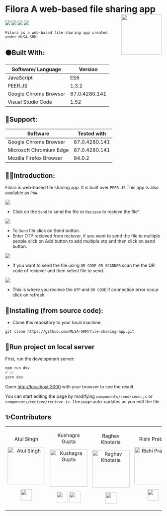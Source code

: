 # Filora A web-based file sharing app <img src=https://github.com/RishiPratap/file-sharing-app/blob/main/public/android-chrome-192x192.png width=130 align='right'>
![](https://img.shields.io/github/forks/MLSA-SRM/file-sharing-app?color=green&style=for-the-badge)
![](https://img.shields.io/github/stars/MLSA-SRM/file-sharing-app?color=blueviolet&style=for-the-badge)
![](https://img.shields.io/github/license/MLSA-SRM/file-sharing-app?color=blue&style=for-the-badge)
![](https://img.shields.io/badge/version-1.0-pink.svg?style=for-the-badge)

`Filora is a web-based file sharing app created under MLSA-SRM.` 
## 🟠Built With:
| Software/ Language | Version |
|----------|---------|
| JavaScript | ES6 |
| PEER.JS | 1.3.2 |
| Google Chrome Browser | 87.0.4280.141 |
| Visual Studio Code | 1.52 |
## 🔴Support:
| Software | Tested with |
|----------|-------------|
| Google Chrome Browser | 87.0.4280.141 |
| Microsoft Chromium Edge | 87.0.4280.141 |
| Mozilla Firefox Browser | 84.0.2 |

## 🔶🔶Introduction:
Filora is web-based file sharing app. It is built over `PEER.JS`.This app is also available as `PWA`.

![](https://github.com/RishiPratap/file-sharing-app/blob/main/public/capture%20(1).jpeg)

* Click on the `Send` to send the file or `Recieve` to recieve the file".

![](https://github.com/RishiPratap/file-sharing-app/blob/main/public/capture%20(2).jpeg)

* To `Send` file click on Send button.
* Enter OTP recieved from reciever, if you want to send the file to multiple people click on Add button to add multiple otp and then click on send button.

![](https://github.com/RishiPratap/file-sharing-app/blob/main/public/capture%20(3).jpeg)

* If you want to send the file using `QR CODE OR SCANNER` scan the the QR code of reciever and then select file to send.

![](https://github.com/RishiPratap/file-sharing-app/blob/main/public/capture%20(4).jpeg)

* This is where you recieve the `OTP` and `OR CODE` if connection error occur click on refresh. 
## 🌈Installing (from source code):

* Clone this repository to your local machine.
```
git clone https://github.com/MLSA-SRM/file-sharing-app.git
```
## 📢Run project on local server

First, run the development server:

```bash
npm run dev
# or
yarn dev
```
Open [http://localhost:3000](http://localhost:3000) with your browser to see the result.

You can start editing the page by modifying `components/send/send.js` or `components/recieve/recieve.js`. The page auto-updates as you edit the file.


 ## ✨Contributors

<table>
<tr align="center">




<td>

Atul Singh

<p align="center">
<img src = "https://avatars.githubusercontent.com/u/64461846?v=4"  height="120" alt="Atul Singh">
</p>
<p align="center">
<a href = "https://github.com/SirAtul1204"><img src = "http://www.iconninja.com/files/241/825/211/round-collaboration-social-github-code-circle-network-icon.svg" width="36" height = "36"/></a>
</p>
</td>

<td>

Kushagra Gupta

<p align="center">
<img src = "https://avatars.githubusercontent.com/u/60519359?v=4"  height="120" alt="Kushagra Gupta">
</p>
<p align="center">
<a href = "https://github.com/KG-1510"><img src = "http://www.iconninja.com/files/241/825/211/round-collaboration-social-github-code-circle-network-icon.svg" width="36" height = "36"/></a>
<a href = "https://www.linkedin.com/in/kg1510/">
<img src = "http://www.iconninja.com/files/863/607/751/network-linkedin-social-connection-circular-circle-media-icon.svg" width="36" height="36"/>
</a>
</p>
</td>
  
  <td>

Raghav Khotaria

<p align="center">
<img src = "https://avatars.githubusercontent.com/u/63222090?v=4"  height="120" alt="Raghav Khotaria">
</p>
<p align="center">
<a href = "https://github.com/raghav13901"><img src = "http://www.iconninja.com/files/241/825/211/round-collaboration-social-github-code-circle-network-icon.svg" width="36" height = "36"/></a>
</p>
</td>

<td>

Rishi Pratap

<p align="center">
<img src = "https://avatars.githubusercontent.com/u/72687585?v=4"  height="120" alt="Rishi Pratap">
</p>
<p align="center">
<a href = "https://github.com/RishiPratap"><img src = "http://www.iconninja.com/files/241/825/211/round-collaboration-social-github-code-circle-network-icon.svg" width="36" height = "36"/></a>
</p>
</td>
  </tr>
  </table>
